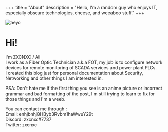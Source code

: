 +++
title = "About"
description = "Hello, I'm a random guy who enjoys IT, especially obscure technologies, cheese, and weeaboo stuff."
+++


![heyo](/images/placeholder.jpg)

<div id="boxshadow">
   <h1>Hi!</h1>
   <p>I'm ZXCNXC / All <br>
   I work as a Fiber Optic Technician a.k.a FOT, my job is to configure network devices for remote monitoring of SCADA services and power plant PLCs. <br>
   I created this blog just for personal documentation about Security, Networking and other things I am interested in.<br>
   
   PSA: Don't hate me if the first thing you see is an anime picture or incorrect grammar and bad formatting of the post, I'm still trying to learn to fix for those things and I'm a weeb.

   You can contact me through : <br>
   Email: enhjbnhjQHByb3Rvbm1haWwuY29t <br>
   Discord: zxcnxc#7737 <br>
   Twitter: zxcnxc </p>
</div>


<!-- 
......                                                       ..  .             .   ..  ......         .                                 ....... .!PBG!:.. ....   ..               .......  :?G#P7 .:  ::75GBBB57:..... ......                             
.                                                            .. :G7...         ... ^J?.  .!7Y?7^.      .                                          ..:.                                       .::.  .     ..7G5.:.                                         
.                                                               .^B.                ?B5:..  .~?JPY?!:.                                                                                                    7P?.  .                                         
                                                                  !!.                ?P! .      .~?JY577!:..                                                                                  ...:^~!~:. ?G7  .   .                                       
                                                                   G^     .::.        7G7   ..      .:^^??JP?7~:                                               .                       .:^~?JJ5P??~:!J: .G7                                               
                                                                 . 5!:  . ~Y7?....     !5                  :^!?JJ?~^..                                               ..         ..^~7?JGG55Y7~:.  :JG^. G?.                                               
                                                                 ..5?: . ^?7 .J7~!~.    ~Y^             .      .:^~YJ!!7.       .                                    ...:^!7777JYJJYJ77^:..      :J#YG.7&!                                                
                                                                   B!  . .~? .~:!P^    ^5BG:.           .         .  .:??Y?!:   .                             ^^!7??JJ?7JJYJ!~^^:.     .         .^^PP G@!                                                
                                                               .   YP?: ~!.: . .~?7:   :Y#BB.                       .    :!Y5J7^                        ..^!7JJ!!^^::.  .                         .~#. B&~                                                
                                                                  . :?Y777~^. .!..P~    ~BJ7..                              :7YJ?7~.               ..:!!7??!^:                                    ^G~  P&~ .                                              
                                                                   .. !B5^~?^:7!7?!.  .  ~B  .                       .  .. ..   .!5?.         .   :?Y57^.                                        .!#. .^&! .                                              
                                                                   ... :PY :!~.          :G!                  ..:^7?JJP5PPJ5YY?!Y^J5?7J!?!?5?557J5GY~^. .                                        .7G:.  !P!                                               
                                                                      . .??               ^B:.           .:~JPPPP5PGJGJ5J5J5YY5J5JPJPYPYPYY5J5JPJG5GY5GPPGPPY!^:          . .                    ~G^     ?P?:                                             
                                                                         !G~ .            .:5.       .^7YGBBGPYJYYJY5YYY5JY5YY555555Y555Y555YJY55JJYYY5YYPG5#BBBB555J????7!!^...                ~Y:      ^YGJ:  :~!!!!.^:   .!~   ^~!!~: ^!!!!!!^.  .~!!~ 
                                                                       . :5B..              P!.   .~JPBG5PYJJYJYYJYYYYYYYYYYYYJYYYJ5JYYYJYYYYYYYYY5J5YYYYJJYJJYP5P#BPJ^.   .                   7P7       PY: !BPG@BGGG!BJ   ^#@.~GGG5?!:^G@GPGGG&! 7#BPY? 
                      :~   :~~!^..~7. ^~~~~~.    .^~~!.                   ~G5.              .~~?Y5P55P55J?5YP?JJY5J5JG?G?5?5YY5?PJP?P?PJ5YY5JPJG7PJPJJ?55JP?5YPJJ?YYYPP55!: .                .?Y^  . .   P?  :!^~@     GJ   .Y& ?@7^7Y!  ~#   :!@7 Y&J~!? 
           .GG. ^5B7 ^PB ~PGBBPJ:!@B !&BBBBGB?.:JBGBBP!.                  .?#               :~Y##PYYYYYYYYJ5JJYYYJYYYJYYYJ5YYJJYJYJYYYJYYYJYYJYJYJ5JJYYJY5JYYYYY5YJJYYYYYGGJ        .    .  :PY.         7GJ.   :@  . ^BY^75B&# ?&&#57^  ^&~7G#B?. J@&G5~ 
           .B@. G@@J !B:.?@: :~: J&! :@     P#~^PY .^~.                  . ^#!      .     :~BBB5YYY55YYYY5J5YYYYYJYYJJ5JJ5PYJYJJJYJYJJJYYJYYJJ5JYYYJJ5YJYYJYY5YY5YYYYY5YYYPBG7.            ^GG~         ^J7.    ^&    !B@&GJ75&.Y@! :^~^ !@GBB&B7. J#~ ^^.
            :@~G&?Y?~BB .J@P5G?: ^^  :@~^?5P5~ ~#B55Y!                     ^GB          ~PBBY55JYY555YY5Y5J5YYY5YY5JYJ5YJ#PJYYJYYYJYJYJYYJYYJJ5JJY5JYYYYYYJ55YY55YYY555YYYYYPBG5^   .    :JG?.         ^G~   .  :@    J@5.   7@ G@GY5J!^ 7#   ~77J~Y@PJ57 
            .##@!  J@@Y .Y@~..:~:    :@BBB@@J. !G7: :^^.                   :5&       .7G&#YJ5Y5YYYYYYYYYYYYYYYY5YYYJYY5JJ&PJJJJYJYJ5YYJYJYYYYYYYYY5J55YYYJJ55YYY5YYYYYYYYYYYYJ5BG?. . .^?BG^           P7.      .!    ^!:   .:! .!7:     .~        ^7~ . .
          .  !@&^  ?&G~ :#@PYYBY:    :@.  ~!PG~7@P5JGB7.                    ~&     .!P&B5?5JPJJ55YJ??Y55J?PY5J?J55Y5?B?GYBY5555JG?G?P?PJPYJ5JPJP?PJPJYJY5YP?5YGJY7JYJ??Y55Y??J5?5&G7: !BB7.         . ^G^                                                 
           .  7:   ... . ~77:.       .7..    ..:!7!. .                      7& .. ~G#GYJJY5Y5JJYYYJJJYYYJJ55YYYJJYY555Y5B5YYYYYY5Y5Y5Y5JYYYYY5Y5JYY5YYYYYYYYYY5YYYYYJJYYYYJYJJYYJ5PG#P!:  .         ..57.                           :7~                   
             .       .                              .                      :5&  .5&BYYYJYJYJ5?JYYJJYJJJYJ5JJJYJYYYYYY5Y#&5Y5YYYY5G5555YY5YYY55J555JP5Y55YYYYYJYJJJYJJJJJJJJJJJJYYJJ5P#P  .            B~                            5@Y                   
                        .      ...    .                                    ^##.!P&YJJYYJJJ5Y5JYY55YJY555YYYY5JJJY55Y?Y&P&PJYYYYJP&YY5J5JYJY5JY?5J5JB5YJY5J5J5Y5JYJYYJJYY5YYJJJYJJYY5YYY5~.....        #!.                          ~#P:                   
    .75555Y! 5Y55555Y!.?P  755555! ^?!   YP:~Y55555Y    :JP557 .         . ~@##GY5JYJY5JJJ5JPJJ5YYJJYY5YJJ5Y5JJJ55JYJB5:&P?Y5YYYB&BYPJPY5YY5JPYP?5J&PYJY5J5J5Y5YYJ5YJJJYY5PPGPPGPY5P5Y?5BJ:          .#~      .                    BB~                    
    J@G?7^: .5@?:^!7GG:5&  &Y?^.. ^P@#   G@~5@G??77?? ^5GY??7^            :5&BYJ5JJYYJYYYJ55YJ55555YY5YY5YJ5YYYYYYY5#&^.#5JJYYJYGG&JJJJJJJJJJJYJYYY&PYYYYYJYYYYY5Y555YY5YY55YPG55PPGPPPPG#B~          &7.                          5! ..                  
 .. J&J ~J?? ?@:...7#5.P#  @!?JJJ~.?@#5: 7&~5@7   .JG~&G!~!7~:. .         !&&PJ?5JYYYJY5Y5YYJ55YYY55Y5YYY5J5YJ55YJ5G#7: #5YJYYJ5P~&PJYJ5YYYYYJYJYJY#GYYYYYJYYYJ555YY55YYJY5555JYY5YJY5P55YPB5~.      .&?.                         :Y~   .                 
 .  P@&57!::.?&G#@@G~ :G#. &5J^ ...J#.#@Y~&~5@7  !&# .?77???Y#B          ~B&YYJJYJJYYJJ5GYYPYY5YYYYYY555YYY5YJY5YY##!.. BPYJYYJ5G:P#YJJYJJYYJJYJYYY&P5YJYYJY5YY55Y555YY5Y5P5Y55Y55YY55Y55YYGPGP7. . ..BB^  .                      !J^                     
    P@?     .P@Y!?JPG?7#&  @~^JYY!^B# .?@G@~5@PJP#J.  ~J^.^?GB!          7@BJYYYYYYY5Y5P55YJ5YYJJJYYJYYYYYJYJYYYYP&7 .  5YYYYYYPG.:&J555YYYY5YYY5YY#&P55YYYYJYYJ5YYYYYJYYY5Y5YYYYYJYYJ5YYJ5JP77BG7.  .5#^ .                                               
 .  P#!     .7Y.    ~J?JP  BGJY?^.:?? . ^B5:!YYY?.    !JYJ?J7     .   . :Y&5?57G7B7YJJG5??PYG?J5PYJ??5PPJJPYPJJJ5#J     ?P?5YY5Y5 :?G7GJPYY5JP?B7#P&&@5YPYP75YG?Y7Y5???Y55PG?J5??JYPYY7JJP7J?57 ~YP?: ^#7...                                              
    ...                 .  :.    ::  .   .        .                    .Y#YYYY5YYJ5J5BPJYYJYYYYJJYJYYYJJJ5YGBGPB&5      ^GPYYJ5P! ..#PYY555YY55YPGG#@@&PYY55YJYJJYYJYYYYJJJ@5YJYYJJYYJYYYJ5JJ5!   ^?Y?.J#~                                                
          .      .                .   .    .       .    .          . ..J&BJYYY5JJYYJGBYJYYYJYYJJYJJYYYYPG#@B55P#G~       GPJYJPB~ . Y&5JYYY55YY555JB&YP@#5YYYJ5YYYYYJYYYJY?&YJJYYJJYJJYJJYYJJYJ^    .7P?&Y.                                               
               ..    .~^   .:7JJ!. ..   ~.  !J~                     . J#&5?G?P75YP?GPP5JJJ5JG7Y55YJJYG##BPG55?GG!..      BJYYJBG   ..5&YYJY5J5JP?GJB@! !B@GYPJGJY7YY??JY5GJ#J55J?JY5YY7JJP?5JPB5!     :?PBJ:                                              
               P#B~  :YP  :B5Y55B?^#G  ?@^  P@J   .                  ^B&PYYYYY5#5JP@GJYYJYYJJYJYYYY5P#GYYJYYJBP~ .       GB5JJGG  . . P&PJYYYYYYYYYG@7  :Y@&B5YYYYYYJY5YJYY5PYJJJJYYYJYYJJ55P5YJ^        ?#5:                                             
               G&@G^  !P ?P^    ^7!5# ~@&G: GY   .                  ~BGYJYYJY5&5YJ#B5JJ55JYYJY5Y55YG#G5555YYG&?         .7#5JYGG   ....PGJJYJJYJJYYY&?   ^P&B#JYYYJ55YYY555PB55YY5YY55Y55GGPYYB5:         !#P^                                            
               5&5B#7 ~&7@.     YP.~&?&&:&7G5:                     ~#&5YYJYJBBJJ5G&PYYY5YJYYJYYJYJ5BGPY555JP#5^           PBYJGG      ..PGJJYJYJJJYJ#?    .7GGG5YYYYY55YYYY5@5JY5YYJY55GP5YPB5P#G!      :!JB@G!                                           
               ##^ Y@P?@P@~   ~G&J ^B@&^ ~#@!   .!~               .#GJYYJJYGB5JJY#PYJJY5JJYYJ5Y5YPGG#55J5YY@B~            ?G5YG5        !GBYJJYJJJYJ#5:     ^G&5YJJ5YJYY5J5J&P5Y55PGPGY5YB#G5YYP&#!????PBP!::?&J.                                         
               #@~  7#@B:#&BB#GJ^   ~@B   G@7 . !@Y            . .JB5JYYYGG?BYJ55#55YYYJYY5JPY5JY5B@G5JP?YGB~             .YPYG5         !PPYPJ5J5YYBP^     .^PB5J5YJYJYJPY5&#JYGGPP5YYPGPJJYY5Y5&&YJYPY!    .7PB!.                                    . .
               ^^.   .^^ .^~^^.     .^.   :^.   .^             .~BBJYY5JP5?BJYJ5#GJYYYYJYJ5JP?5JG&55#5YPJ5@~. .          . :75G5          ^YGYJ5?5JYBY^     ...B&JYYYJ?5Y5Y5#&PYJY5P##G55YJYY555YY#&Y.         .~5PP7:          .                      ^P 
                        .    . ..     .  .   .                ..^B&JYJ5BJ7GPYYYY&P5555YYY5YYYYY?B5^?#JJYJ&G:                ?55P           ^5GYJY5Y5P5~      . ?#&GYY55YJ5JYP&5YY5G#GYYYYYYYYJJYJYJ5&B:..        .:~PPP5?!!~: ..                     .?P! 
                                       .                         :&JYYBY.7&55YYP@5YYYYYYYYJYYYJ5P^ ?GJJ5GG^.                .^Y5            :YBJYJYJGB!       .5#P##55BYYYYY5&GGPGG5YYYYJJYYJJYYYYYYYGP^.            .^~?PP5YY5??~.                .!Y5^  
                                                                .P&?PG!. ?#5?G7#@PJPJY5J5JP?G7G#!  ^5P?G&!. .                 !Y             .7G?G7P5G7  ..   .7&J5BB5Y#GG?JY#B5JYYY5?J?JJJ?JY5YJ??Y5?G#?:                  ..:.~?P7^.          :7PG?:    
                           :!7^:!?!~:.                        . .G#J#G^ !P5J5JYB@YYJYJJYJYJ5Y5@7.  :?5YB5 .                   ^!              .~PJYJJ#7    .   ?&PJYPBBGB&B5Y5#P5YJYYYYYJJY5YYYYY55YYYYP@?.                    .  :YPG5?7!!!!7PGPP?:      
                           Y!^!Y?:.?5                            .&PG~. ?BY?JJYP&5JJJJJYYJJYJ&Y: .. !BY#:.                    ..                :YPJJG?  ..    7#5?JYPBBGJBGGY#GGG5YY55YYYY5YYY555Y5JJ5YJBY^.  .                     :!7?YP5??!~.         
                           J.  :: :??                            .55^.. J#?JYJY@@5JJJJJYYJJ5&G:     ^YP5  .                                       ^YJB? .     .?&5JJ5YJ5P?Y#YP#~:?BBJYYJYYYY5YYYYY5YYYYYJ5#&Y:                   . .            .     .   
                          .P~    ^Y?.   .                        .^5:  ^PBJJJJPB&5YJYJJ55YJYG^.      ~#7^^                                         ^JP7. .. .  ^#P?Y5YYY5B5@.:GJ. !BBYYY555YYYYYYYYYYY55JYYP#5.                                           
                           ^J!::!?!                            . . P^  7GPYY?5&~#G?PYY5J5?GG~.     ..~&&&&5:.                                      ~G@&Y:    . !&J5JJY?PJP?#~ ~7^  7&Y??PGY5JYP5JJ?J5??JPYYY5#P:..                         .              
                            .!7!:.  .                              P:  JBPYJYYY.!#PYYYYY5YP#.    .  .?@&@@@7:                                      G@@&@5    . 7&PJJYYYYYYJB7. ^.  !&PYY5YYGBPYYYYYYY5YYYYYYJ5##J .                         ~??~.         
                              .                                  ..Y:  JB5YJYB..:#P5YY5GGP&7        !#@&@@@5:                                      B@@&@P..    Y&PYYJY5Y?5JPY: .   7&JJYJJJJJYPGG5JJ?YJJYYJJYYJ5#J .                      .!Y..!Y^        
                                                                 .7:   YGYY7BG  .G@J5YY&B&Y .   . . !@@@&@@!.                                      G@@@@5 . .. G#&JYY5P7J7GJP:    ~PGYYG7?P5Y?7JP#BBGBY57?7YY7Y7BPP!...             .     :?  ..57~7~.    
                                                                . #:   JBY?P#7 ..!##YYB&&#^..   .. .^Y@@@@B: .                                   . J#@@G!...:. #BY5YJJYYY5?5B:   ~GBYJJ?YYYJYY5Y?JYP#@BPPJ?J55JYYJ5G!  .               :77!?7. ..  :??   .
                                                                .?@:   YBYYP#.. . P&55B##G  ..:.::::::7J?7:.                                    ....!Y?~::^.^^:#PJ?YYJYYYYY5#^  !GB5YYJJYYYYYYY55Y555Y@GBBG5JJYJY5YJPJ:                !5. .^:  ~^:7J^    
                                                                :&?.   YG?P#Y   . .PGP55#J..:^^:.:::^:::.: ..                                   ..:^~^~!!^:::7!&5YJJYYYYYPYY#:~?YYYJJYY5YYY5YYJY555YY5&&?~!7?5GPYJY?JPP?:               :??  ~. !J!:  .   
                                                               ^PP  .  7PY5B^      :P&P5GJ!:~~~:~!~~!!!~^:...                                 ...:^~~!Y5?!!~77P@5JJJYYY55BJGBYPPYY55YYYYY5YY5YY5YYY55Y?B#^   :!JPPBPYYYGJ:              ^J~:~&. .^.       
                                                              ^#&J~.   75PG5   .  . J#GP5JJ!^~^~YPPY?!~~^:.....            .   .:^^~?^  .    .. .:^^~~7!!?75!!J#5YYYYYYY5BY#P5YYYYYYYYYJYYYYYYJYYPPY!..:GY:     .^!JP5YYPP7            .:!7~~!::?^        
                                                             :YG~77JJ!::?PY~.     . Y&5J57GB7:^Y?7?7!77~:.... .           . ~7~^:?7!?JJ~.      ..^:^^!^~7~!~!^Y#P?5YJJJPJBJ&?PJY?J555?Y75YJ?YPPY?~:.^77 ^B5:        .^~!7Y5Y?:.           .   ~!^.        
                                                            ^PG:   .^7555BP       . 5#55Y555BJ~::::^~^:^:...                :7!       :5!      ...::^^^^^^^^^:5#5Y5YYY5YP#Y&5YYYYYJJYYYYYYYGB5!:.  .^7:  5!   .   .      ..:!!:            .              
                                                           !G#G7:     :7YBB7!:.     5B55YPJ5?&G?~^.:^::.: ..                 ~7 .      .Y7.    . ...:::::::^:~#@JPY5YYPJG#P&GJ5Y5Y???55PPP5?^      ..  :Y~                                                
                                                     . . .?GJ.^P#?:      !Y:!?PJY^. YBPPJPJPJ5YB&B57^.... ..                 :7?        7P7       .   :^~JPBGB&#YP55Y55Y&B#@#55JYYY55BG7~:.     .  .. ?B@G~                                               
                                                        :PB7  ..~B&7:    ^!   .!J5BPB@BYYYYYYJ5&5JYPBY?~..                    ~J!        5Y ..   .::!JG&&&&B.:&GY55YYY5G5&&JJ&G5YPPJ!..   . .  ..   ^YBP&&!                                               
                                                      .!5Y^ .    .7#BJ^  :^..    ..~?G@BJJJYJJY&7  .^7YGG7?::::.               ^?:.     JP! .:~7YPPBB#@@&#G~. @YJJYJY5GG^GG  G@G?^. .        ..  .~Y##555#?.                                              
  ..                                              . ^5G5^        . .!PB57: .         !#B?JJYJJG@!      .::^7JJGG5J??7!::::..... .?5Y!77GBJYBBP577::G#&@@&5.  .&5JJJYYG@GJB.  :7P!              ^JGBGYJYYJBP~.                                             
 ^.                                              .:JBY^              .!5BP!^         ^5&GJYYJJ##~             5@BB&#&GJJ?YYJ!~~!!:.^77^:7GG?^.   :Y#&&&BGJ   :PYYJ?YGY^5#: .   ?7: ..      ..~P&#GY5YY5YJB@?                                              
 ?J?7~^.                                  .   .~J55Y^     .          .  :7555?^.  .  ?GP#5J5JY&Y:             Y@BG##@B.......::~YP~. ^7?J!.    .7G5B&&@BY~   ^J5?5G5?^ ~P!      JJ.     .:!YGBP5YYY5Y555JY#P^                                             
  :^JPGPY7~..            ..              ..~JPB#Y^.  .                     .^YG5J:  :P5 !#5JY?&?.             ?#&###@&5.        .?PY5J~.      .?#GG&@@B7.   .?JJG5!.    ^G:.    :5Y   .?P#&G5YYYYYYYYYYYYYB@Y                                             
     .^~755PGJJ77777777!7YY.  .:!?7777?Y5PGB5?~:.      ..                     :75B#YJBY :P#G5J&~          .   .7G#B#&&@J.     .:~PY7GY.      ^Y##G&BBP~     .B5PY.      .?G.     J&J~JB#BYYJJJJJJJJJYJ?JYJ5#B!                                            
          .^~!7JYYJJJ?7^:::5^  .5G!!!~~^^^^:    .    .??!!^~!~^ .                #&G#B7  :P&7G&^              .. 7BP&#&&?. :!77?J:. .J5!.  :JGPB#G&5?^.     .J?^         .YY.    :5@#G5G7JJPY?7?Y5PJ7PYY???G@5                         .                  
                           5G^  JJ           .       .B!:J5!:!5                 5#5J#5.  :#PPPB^                 :?B&BG&&JYGJ^:       .P7^?G&BB#BBB^ ..     .     .       .B^     7&BJJYYJJJJJYYJJJJJJJJJJ?YBG^                                           
                           .GG^ :??                 :7^7:..:!J!                ~&PJJPP?^ ^&::75^                  :?P5B##5!J!          5#5P@#G@BY5^...       .          . .:B7~!5BGGGYYYYYYJYPPYYYYYYJJYYYYJG@Y                  ::?^                     
                            .J57 7#!                :!^:..^:.~!               .B&YJYYJ5P5J#7. !.           . :^. .:~?555^:!Y!        . Y55##GG#. .                    .    ^#&BGG5YYJYYYYYYYY5YY5YYYYY5YJYY5JPB~               ~G#5B!         ^^~:        
                            . 7BP7JB? . .             ~?~!!!!!~             .:G&PYJJJJJJJJG@:.              ^Y~   .~?7.  7?~.       .  5J^?B@#Y ..                      .^5##YY5YY5YJY5YJ5YY5YB#5Y5Y5YY5YJYYJ5&B:.             ^&@7G!      .!JYPB~        
                               .75YY#P. .              ::. .:.      .       .:&BYYYYYJYYY5JBB^.             P!   . ^G:   7G!          :75! ^?!J                         !#@&#&G5YYYYYYYYJYY5YYG&#P5YJ5YYJJJYJYB&P             .~#@5G~     ..~P 5?.        
                                 .^!YP5~                           .       .:P#J5J5JYYYY?5JGYP5^           J?:   . .!P .^.57          ^!P7  :J7                      .~P&&&&&@@&B5YYJ5YYJY555YB5J&PYYPYYJJJ5YJ5G#:             .#@GG~     ..~#^G~         
             !~..                     ^7~.                                 .!&PYYYYYYYY5YPB&Y5#G^ .::::.  .G^       :# .J^J~          ?~57  .~J            .:!PPPGGGGGB@&&@&&@@@@&B5Y5YYYYJYYYBJ Y&YJYJJJJJY5YJ5#G            . #&PB!      .!#5P^         
          . .YGG^                       . .                                ^##J5YYYYYY5YYP@P5G#&GPGBBB#GGY?^..     ..B  5J!.       .  5^J7  :?Y             . B&#&@@@&#@@&@@@@@@@@@&GYJ5JJYYYJGG7Y&&PJJJJJJJYYJYP@55YPPG5Y5Y!^ .G&BB~      .Y@#G^         
            .7#&~..                                                  :^^^^!B&YG7PJPJ5YYPJ@##G@@@&&@&@@@@&&#:.      :J~.^7G^           P^^^  !G:              .:B#&&&@@@@@&@@@@@@@@&&@&BB755PY?PB5P5G@#5Y77JYJ?JJB#&#PPGPPP5Y?7:.?#GB~      .P&&?.         
             .B#5^                                     ..:^~~~!JJ5G5PB#&@@&@BYJYJYJYY5Y5&&@&@@&@@@@@&&&@@#?.       ^5..?^Y^         . P~:: :?J               ..7#@&@@@@@@@@@@@@@@@&@@@@@BPYYYJGG!~^^7#5JJYJJJYYJY5&&.        ....#B#!      .#B@^          
 .  ^!?YYYY57.YB&~                     ...:^^~!!7JJYP5PGGB###BBBBBBPPGYJ?5@BJJ5JJYJJYYP#@&@@@@@&@@&&&&&&P&:      :7Y! .Y.7^          .Y^:. ~7    .            ..P&@@@@&&&@@@&&&@@@@@@@@@@@&GP5#P.    ~&B5YY5YJYYY5P@~            BB#!      .B?&:          
 .  5###PP@&#75#@GPPPGPYJ^:         :J5YJ55PBGPP55???!~!~~~^:..         !GBYJJYJJYYJJP#&&@#@PJ#@@&&@#PYG#J. .    ^5Y ..5.^:          :?~.  ~J:                 ::B@&&&&&&&@@@&#BGG#&&@@@@&@@#B&G~     !BGYYYJJYJY55P#~ .         JB#! .    :&?Y:          
  . ^J?~^7@B#&&&&@G?77J##GP~        :?!!!!!^^:                         ^P#YYJYYJJYJ?B&PJ5BPY5#&&##&GJYYY&:.       ^P?.^Y^:.          !~!:  ^YY  .             .  P@@#BBB&@&B@@@&5J5PP5BP##&@&&&&B?: .  .5BG5YY5YY5YJ&#~        ...Y7. .   .^57...         
  .     ^P&Y#G7P&&J.   :7B7G7..                                       ^P#GYJ5J5?P?5PG? ^PP?5G@GGY55Y5J5P5.         ~&:?77:          .P:!^  ^YP                 ..!B@B5YJGP5JPBB#&PYYJ5YPJ55PPPB@G!~     .5@BYY5JPY5?P&P~         .         .              
        ^5@&:  :BBB7    .P&@Y:                                    . . 5@GY5JJYYYYYB&7  !#JYYYYJYYYYYJY5#:..        ~&.5:J:           B^?^  !P7                    7#@GJYYJYYJJY5YYYYYYYJY55Y5YP@P        .~P#PYYYYYYYG&P~                                 
        .!G7  . JPB?  .7P&&B:..                                    ..^GBYYY5YYYYY#&?: ^5#YYYY55YY5YY5YYP          ~G? 5.Y:           G:?~  ~PY                   . Y@BYYY5YY55YJYYYYYYYJYYJYYJ5#5        . :?GPYYJYYY?5&J                                 
         ..  . . 5B7 .:7P#B^..                                      :BG5J?J?G?5?PB?:. 7&G5J5?PJYJYYYY?5?..      .!Y! .J Y:           5:J~  !G?                   . !B#5J5JP?PJYJ5YJJJ5JP?YJPYJJGG.       .   ~PBPYYJJJYGG7                                
               ..:Y7..  ....                                       :G#YJYJJJ5JYG&^   :Y#YPYPJPJYJYYYYYG .        7P. .7.?:          ^J.!^  :JG!  ..                 7BGJ5YPJPYYJ55JJYYJPJYJYYJ?PB!     .      .!GG5?JJYYGB7                               
               .                                               . . P&GYJYYJJYJP#?.   7#GJJYJJJJYJJYJJ5G          !G:..~^^.          ~!.7^   ~#?  ..                  ?@5JYJYJYYYYJJYYYYYJYYYYYJPG!              :YBGJ5JYJP#7 .                            
                                                                . 7BP?JJJ5JYJ#Y^  .  J#YYJYJYJYJJJYYYBB          !5.  ^!.           !~.~:  ^Y?                       ~G#5YJ5JYJ5JY5YYJ5?5YJJ5YY5G5   .          . ~JG5JYYYGP^.                            
                                                               . ~&YYYYYYJ?YBG...  .^PB?YJJJJJJYYJJJYGP          :~ . :^.           7^...  7P .          .^:          .?&#PBYJJ5YJYYYYYJYJYYJYYJGP               .  !5PYJYJYG^.                           
                                                             . .!#JYJY55JJP#Y       YGYYJYJYJYJYJYYJP#Y                             J7:    7P .          :!?!. .      . ~&&GBB5YYYYYJYYYYY5YY5YJPG .              .  :JPPYY5GB^..                         
-->